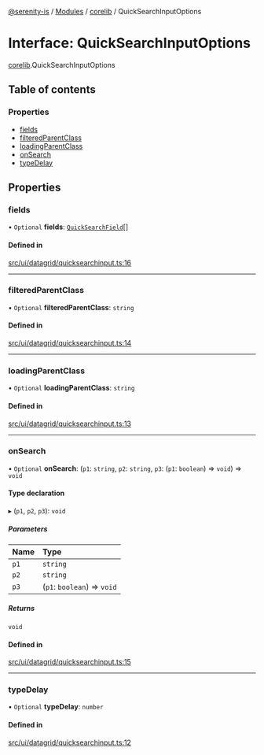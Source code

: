 [@serenity-is](../README.md) / [Modules](../modules.md) / [corelib](../modules/corelib.md) / QuickSearchInputOptions

# Interface: QuickSearchInputOptions

[corelib](../modules/corelib.md).QuickSearchInputOptions

## Table of contents

### Properties

- [fields](corelib.QuickSearchInputOptions.md#fields)
- [filteredParentClass](corelib.QuickSearchInputOptions.md#filteredparentclass)
- [loadingParentClass](corelib.QuickSearchInputOptions.md#loadingparentclass)
- [onSearch](corelib.QuickSearchInputOptions.md#onsearch)
- [typeDelay](corelib.QuickSearchInputOptions.md#typedelay)

## Properties

### fields

• `Optional` **fields**: [`QuickSearchField`](corelib.QuickSearchField.md)[]

#### Defined in

[src/ui/datagrid/quicksearchinput.ts:16](https://github.com/serenity-is/serenity/blob/master/packages/corelib/src/ui/datagrid/quicksearchinput.ts#L16)

___

### filteredParentClass

• `Optional` **filteredParentClass**: `string`

#### Defined in

[src/ui/datagrid/quicksearchinput.ts:14](https://github.com/serenity-is/serenity/blob/master/packages/corelib/src/ui/datagrid/quicksearchinput.ts#L14)

___

### loadingParentClass

• `Optional` **loadingParentClass**: `string`

#### Defined in

[src/ui/datagrid/quicksearchinput.ts:13](https://github.com/serenity-is/serenity/blob/master/packages/corelib/src/ui/datagrid/quicksearchinput.ts#L13)

___

### onSearch

• `Optional` **onSearch**: (`p1`: `string`, `p2`: `string`, `p3`: (`p1`: `boolean`) => `void`) => `void`

#### Type declaration

▸ (`p1`, `p2`, `p3`): `void`

##### Parameters

| Name | Type |
| :------ | :------ |
| `p1` | `string` |
| `p2` | `string` |
| `p3` | (`p1`: `boolean`) => `void` |

##### Returns

`void`

#### Defined in

[src/ui/datagrid/quicksearchinput.ts:15](https://github.com/serenity-is/serenity/blob/master/packages/corelib/src/ui/datagrid/quicksearchinput.ts#L15)

___

### typeDelay

• `Optional` **typeDelay**: `number`

#### Defined in

[src/ui/datagrid/quicksearchinput.ts:12](https://github.com/serenity-is/serenity/blob/master/packages/corelib/src/ui/datagrid/quicksearchinput.ts#L12)
